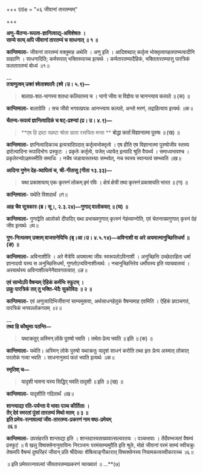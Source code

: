 +++
title = "०६ जीवानां तारतम्यम्"

+++

**अणु-चैतन्य-रूपत्व-ज्ञानित्वाद्य्-अविशेषतः ।  
साम्ये सत्य् अपि जीवानां तारतम्यं च साधनात् ॥ १ ॥**  

**कान्तिमाला-** जीवानां तारतम्यं वक्तुमाह अथेति । अणु इति । आदिशब्दात् कर्तृत्व भोक्तृत्वापहतपाप्मत्वादीनि ग्राह्याणि । साधनादिति; कर्मरूपात् भक्तिरूपाच्च इत्यर्थः । कर्मतारतम्यादैहिकं, भक्तितारतम्यात्तु पारत्रिकं फलतारतम्यं बोध्यं ॥१॥

**…  
तत्राणुत्वम् उक्तं श्वेताश्वतरैः (श्वे।उ। ५.९)—**
> **बालाग्र-शत-भागस्य शतधा कल्पितस्य च ।**
> **भागो जीवः स विज्ञेयः स चानन्त्याय कल्पते ॥ (क) ॥**  

**कान्तिमाला-** बालाग्रेति । सच जीवो भगवत्प्रपन्नः आनन्त्याय कल्पते, अन्तो मरणं, तद्राहित्याय इत्यर्थः ॥क॥

**चैतन्य-रूपत्वं ज्ञानित्वादिकं च षट्-प्रश्न्यां (प्र। उ। ४.९)—**
> **एष हि द्रष्टा स्प्रष्टा श्रोता घ्राता रसयिता मन्ता **
> **बोद्धा कर्ता विज्ञानात्मा पुरुषः ॥ (ख) ॥**  

**कान्तिमाला-** ज्ञानित्वादिकञ्च इत्यत्रादिपदात् कर्तृत्वभोक्तृत्वे । एष हीति एष विज्ञानात्मा पुरुषोजीव स्तस्य द्रष्टेत्यादिना रूपादिभोगः प्रस्फुटः । प्रकृतेः कर्तृत्वे, यजेत् ध्यायेत् इत्यादि श्रुति वैयर्थ्य । समाध्यभावश्च । प्रकृतेरन्योऽहमस्मीति समाधिः । नचैष जडायास्तस्याः सम्भवेत्, नच स्वस्य स्वान्यत्वं सम्भवति ॥ख॥

**आदिना गुणेन देह-व्यापित्वं च, श्री-गीतासु (गीता १३.३३)—**
> **यथा प्रकाशयत्य् एकः कृत्स्नं लोकम् इमं रविः ।**
> **क्षेत्रं क्षेत्री तथा कृत्स्नं प्रकाशयति भारत ॥ (ग) ॥**  

**कान्तिमाला-** यथेति विशदार्थं ॥ग॥

**आह चैव सूत्रकारः (ब्र। सू।, २.३.२४)—गुणाद् वालोकवत् ॥ (घ) ॥**  

**कान्तिमाला-** गुणाद्वेति आलोको दीपादिर् यथा प्रभाख्यगुणात् कृत्स्नं गेहंव्याप्नोति, एवं चेतनाख्यगुणात् कृस्नं देहं जीव इत्यर्थः ॥घ॥

**गुण-नित्यत्वम् उक्तम् वाजसनेयिभिः (बृ।आ।उ। ४.५.१४)—अविनाशी वा अरे अयमात्मानुच्छित्तिधर्मा ॥ (ङ) ॥**  

**कान्तिमाला-** अविनाशीति । अरे मैत्रेयि अयमात्मा जीवः स्वरूपतोऽविनाशी । अनुच्छित्ति उच्छेदरहिता धर्मा ज्ञानादयो यस्य स अनुच्छित्तिधर्मा, गुणतोऽप्यविनाशीत्यर्थः । नचानुच्छित्तिरेव धर्मोयस्य इति व्याख्यातव्यं । अस्यार्थस्य अविनाशीत्यनेनैवावगतत्वात् ॥ङ॥

**एवं साम्येऽपि वैषम्यम् ऐहिकं कर्मभिः स्फुटम् ।  
प्राहुः पारत्रिकं तत् तु भक्ति-भेदैः सुकोविदः ॥ २ ॥**  

**कान्तिमाला-** एवं अणुत्वादिभिर्जीवानां साम्यमुक्त्वा, अर्थसाधनहेतुकं वैषम्यमाह एवमिति । ऐहिकं प्रपञ्चगतं, पारत्रिकं भगवल्लोकगतम् ॥२॥

**…  
तथा हि कौथुमाः पठन्ति—**
> **यथाक्रतुर् अस्मिन् लोके पुरुषो भवति ।**
> **तथेतः प्रेत्य भवति ॥ इति ॥ (क) ॥**  

**कान्तिमाला-** यथेति। अस्मिन् लोके पुरुषो यथाक्रतुः यादृशं साधनं करोति तथा इतः प्रेत्य अस्मात् लोकात् परलोकं गत्वा भवति । साधनानुरूपं फलं भवति इत्यर्थः ॥क॥

**स्मृतिश् च—**

> **यादृशी भावना यस्य सिद्धिर् भवति तादृशी ॥ इति ॥ (ख) ॥**  

**कान्तिमाला-** यादृशीति गदितार्थं ॥ख॥

**शान्त्याद्या रति-पर्यन्ता ये भावाः पञ्च कीर्तिताः ।  
तैर् देवं स्मरतां पुंसां तारतम्यं मिथो मतम् ॥ ३ ॥  
इति प्रमेय-रत्नावल्यां जीव-तारतम्य-प्रकरणं नाम षष्ठ-प्रमेयम्   
॥६॥**  

**कान्तिमाला-** उपसंहरति शान्ताद्या इति । शान्तदास्यसख्यवात्सल्यरतयः । पञ्चभावाः । तैर्देवम्भजतां वैषम्यं प्रस्फुटं ॥ ये खलु विष्वक्सेनानुयायिनः निरञ्जनः परमंसाम्यमुपैति इति श्रुतेः, मोक्षे जीवानां परमं साम्यं स्वीचक्रुः तेषामपि वैषम्यं दुष्परिहरं जीवान् प्रति श्रीदेव्याः शेषित्वाङ्गीकारात् विष्वक्सेनस्य नियामकत्वस्वीकाराच्च ॥६॥

॥ इति प्रमेयरत्नावल्यां जीवतारतम्यप्रकरणं व्याख्यातं ॥  …**(७)

